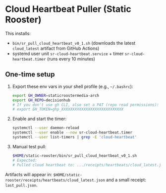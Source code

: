 # Cloud Heartbeat Puller (Static Rooster)

This installs:
- `bin/sr_pull_cloud_heartbeat_v0_1.sh` (downloads the latest `cloud_latest` artifact from GitHub Actions)
- systemd user unit `sr-cloud-heartbeat.service` + timer `sr-cloud-heartbeat.timer` (runs every 10 minutes)

## One-time setup

1. Export these env vars in your shell profile (e.g., `~/.bashrc`):
   ```bash
   export GH_OWNER=staticroostermedia-arch
   export GH_REPO=decisionhub
   # If you don't use gh CLI, also set a PAT (repo read permissions):
   # export GH_TOKEN=ghp_XXXXXXXXXXXXXXXXXXXXXXXXXXXX
   ```

2. Enable and start the timer:
   ```bash
   systemctl --user daemon-reload
   systemctl --user enable --now sr-cloud-heartbeat.timer
   systemctl --user list-timers | grep -E 'cloud-heartbeat'
   ```

3. Manual test pull:
   ```bash
   $HOME/static-rooster/bin/sr_pull_cloud_heartbeat_v0_1.sh
   # Expected:
   # Pulled cloud heartbeat to: .../receipts/heartbeats/cloud_latest.json (verdict: match|mismatch|unknown)
   ```

Artifacts will appear in:
`$HOME/static-rooster/receipts/heartbeats/cloud_latest.json`
and a small receipt: `last_pull.json`.
